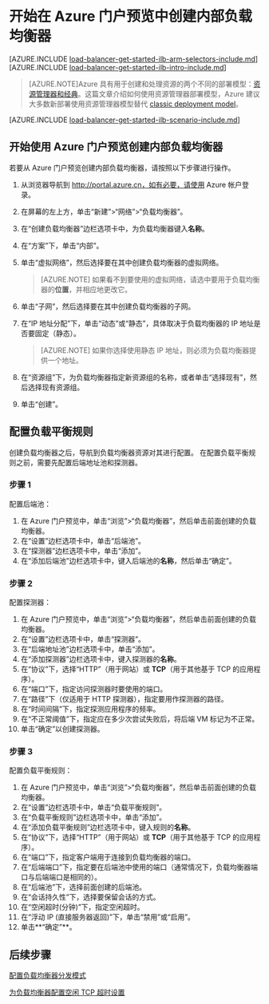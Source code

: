 <properties 
   pageTitle="开始使用 Azure 门户预览在 Resource Manager 中创建内部负载均衡器 | Azure"
   description="了解如何使用 Azure 门户预览在 Resource Manager 中创建内部负载均衡器"
   services="load-balancer"
   documentationCenter="na"
   authors="joaoma"
   manager="carmonm"
   editor=""
   tags="azure-service-management"
/>
<tags  
   ms.service="load-balancer"
   ms.date="03/04/2016"
   wacn.date="08/29/2016" />

# 开始在 Azure 门户预览中创建内部负载均衡器

[AZURE.INCLUDE [load-balancer-get-started-ilb-arm-selectors-include.md](../../includes/load-balancer-get-started-ilb-arm-selectors-include.md)]
<BR>
[AZURE.INCLUDE [load-balancer-get-started-ilb-intro-include.md](../../includes/load-balancer-get-started-ilb-intro-include.md)]

> [AZURE.NOTE]Azure 具有用于创建和处理资源的两个不同的部署模型：[资源管理器和经典](/documentation/articles/resource-manager-deployment-model/)。这篇文章介绍如何使用资源管理器部署模型，Azure 建议大多数新部署使用资源管理器模型替代 [classic deployment model](/documentation/articles/load-balancer-get-started-ilb-classic-ps/)。

[AZURE.INCLUDE [load-balancer-get-started-ilb-scenario-include.md](../../includes/load-balancer-get-started-ilb-scenario-include.md)]


## 开始使用 Azure 门户预览创建内部负载均衡器	

若要从 Azure 门户预览创建内部负载均衡器，请按照以下步骤进行操作。

1. 从浏览器导航到 http://portal.azure.cn，如有必要，请使用 Azure 帐户登录。
2. 在屏幕的左上方，单击“新建”>“网络”>“负载均衡器”。
4. 在“创建负载均衡器”边栏选项卡中，为负载均衡器键入**名称**。
5. 在“方案”下，单击“内部”。
5. 单击“虚拟网络”，然后选择要在其中创建负载均衡器的虚拟网络。

    >[AZURE.NOTE] 如果看不到要使用的虚拟网络，请选中要用于负载均衡器的**位置**，并相应地更改它。

6. 单击“子网”，然后选择要在其中创建负载均衡器的子网。
6. 在“IP 地址分配”下，单击“动态”或“静态”，具体取决于负载均衡器的 IP 地址是否要固定（静态）。

    >[AZURE.NOTE] 如果你选择使用静态 IP 地址，则必须为负载均衡器提供一个地址。
    
7. 在“资源组”下，为负载均衡器指定新资源组的名称，或者单击“选择现有”，然后选择现有资源组。
8. 单击“创建”。

## 配置负载平衡规则 

创建负载均衡器之后，导航到负载均衡器资源对其进行配置。
在配置负载平衡规则之前，需要先配置后端地址池和探测器。

### 步骤 1

配置后端池：

1. 在 Azure 门户预览中，单击“浏览”>“负载均衡器”，然后单击前面创建的负载均衡器。
2. 在“设置”边栏选项卡中，单击“后端池”。
3. 在“探测器”边栏选项卡中，单击“添加”。
4. 在“添加后端池”边栏选项卡中，键入后端池的**名称**，然后单击“确定”。

### 步骤 2 

配置探测器：
 
1. 在 Azure 门户预览中，单击“浏览”>“负载均衡器”，然后单击前面创建的负载均衡器。
2. 在“设置”边栏选项卡中，单击“探测器”。
3. 在“后端地址池”边栏选项卡中，单击“添加”。
4. 在“添加探测器”边栏选项卡中，键入探测器的**名称**。
5. 在“协议”下，选择“HTTP”（用于网站）或 **TCP**（用于其他基于 TCP 的应用程序）。
6. 在“端口”下，指定访问探测器时要使用的端口。
7. 在“路径”下（仅适用于 HTTP 探测器），指定要用作探测器的路径。
4. 在“时间间隔”下，指定探测应用程序的频率。
5. 在“不正常阈值”下，指定应在多少次尝试失败后，将后端 VM 标记为不正常。
5. 单击“确定”以创建探测器。

### 步骤 3

配置负载平衡规则：

1. 在 Azure 门户预览中，单击“浏览”>“负载均衡器”，然后单击前面创建的负载均衡器。
2. 在“设置”边栏选项卡中，单击“负载平衡规则”。
3. 在“负载平衡规则”边栏选项卡中，单击“添加”。
4. 在“添加负载平衡规则”边栏选项卡中，键入规则的**名称**。
5. 在“协议”下，选择“HTTP”（用于网站）或 **TCP**（用于其他基于 TCP 的应用程序）。
6. 在“端口”下，指定客户端用于连接到负载均衡器的端口。
7. 在“后端端口”下，指定要在后端池中使用的端口（通常情况下，负载均衡器端口与后端端口是相同的）。
8. 在“后端池”下，选择前面创建的后端池。
9. 在“会话持久性”下，选择要保留会话的方式。
10. 在“空闲超时(分钟)”下，指定空闲超时。
11. 在“浮动 IP (直接服务器返回)”下，单击“禁用”或“启用”。
12. 单击**“确定”**。
 
## 后续步骤

[配置负载均衡器分发模式](/documentation/articles/load-balancer-distribution-mode/)

[为负载均衡器配置空闲 TCP 超时设置](/documentation/articles/load-balancer-tcp-idle-timeout/)

<!---HONumber=Mooncake_0822_2016-->